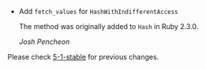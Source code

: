 *   Add `fetch_values` for `HashWithIndifferentAccess`

    The method was originally added to `Hash` in Ruby 2.3.0.

    *Josh Pencheon*

Please check [5-1-stable](https://github.com/rails/rails/blob/5-1-stable/activesupport/CHANGELOG.md) for previous changes.
